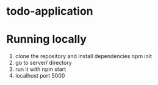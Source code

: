# todo-application

# Running locally

1. clone the repository and install dependencies npm init
2. go to server/ directory
3. run it with npm start 
4. localhost port 5000
